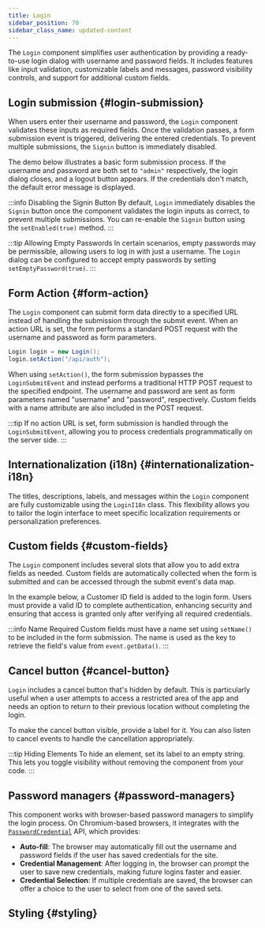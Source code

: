 ```yaml
---
title: Login
sidebar_position: 70
sidebar_class_name: updated-content
---
```


<DocChip chip='shadow' />
<DocChip chip='name' label="dwc-login" />
<DocChip chip='since' label='24.01' />
<JavadocLink type="login" location="com/webforj/component/login/Login" top='true'/>

The `Login` component simplifies user authentication by providing a ready-to-use login dialog with username and password fields. It includes features like input validation, customizable labels and messages, password visibility controls, and support for additional custom fields.

<ComponentDemo 
path='/webforj/loginbasic?' 
javaE='https://raw.githubusercontent.com/webforj/webforj-documentation/refs/heads/main/src/main/java/com/webforj/samples/views/login/LoginBasicView.java'
height = '450px'
/>

## Login submission {#login-submission}

When users enter their username and password, the `Login` component validates these inputs as required fields. Once the validation passes, a form submission event is triggered, delivering the entered credentials. To prevent multiple submissions, the `Signin` button is immediately disabled.

The demo below illustrates a basic form submission process. If the username and password are both set to `"admin"` respectively, the login dialog closes, and a logout button appears. If the credentials don't match, the default error message is displayed.

<ComponentDemo 
path='/webforj/loginsubmission?' 
javaE='https://raw.githubusercontent.com/webforj/webforj-documentation/refs/heads/main/src/main/java/com/webforj/samples/views/login/LoginSubmissionView.java'
height = '450px'
/>

:::info Disabling the Signin Button
By default, `Login` immediately disables the `Signin` button once the component validates the login inputs as correct, to prevent multiple submissions. You can re-enable the `Signin` button using the `setEnabled(true)` method.
:::

:::tip Allowing Empty Passwords
In certain scenarios, empty passwords may be permissible, allowing users to log in with just a username. The `Login`	 dialog can be configured to accept empty passwords by setting `setEmptyPassword(true)`.
:::

## Form Action {#form-action}

The `Login` component can submit form data directly to a specified URL instead of handling the submission through the submit event. When an action URL is set, the form performs a standard POST request with the username and password as form parameters.

```java
Login login = new Login();
login.setAction("/api/auth");
```

When using `setAction()`, the form submission bypasses the `LoginSubmitEvent` and instead performs a traditional HTTP POST request to the specified endpoint. The username and password are sent as form parameters named "username" and "password", respectively. Custom fields with a name attribute are also included in the POST request.

:::tip 
If no action URL is set, form submission is handled through the `LoginSubmitEvent`, allowing you to process credentials programmatically on the server side.
:::

## Internationalization (i18n) {#internationalization-i18n}

The titles, descriptions, labels, and messages within the `Login` component are fully customizable using the `LoginI18n` class. This flexibility allows you to tailor the login interface to meet specific localization requirements or personalization preferences.

<ComponentDemo 
path='/webforj/logininternationalization?' 
javaE='https://raw.githubusercontent.com/webforj/webforj-documentation/refs/heads/main/src/main/java/com/webforj/samples/views/login/LoginInternationalizationView.java'
height = '500px'
/>

## Custom fields {#custom-fields}

The `Login` component includes several slots that allow you to add extra fields as needed. Custom fields are automatically collected when the form is submitted and can be accessed through the submit event's data map.

In the example below, a Customer ID field is added to the login form. Users must provide a valid ID to complete authentication, enhancing security and ensuring that access is granted only after verifying all required credentials.

<ComponentDemo 
path='/webforj/logincustomfields?' 
javaE='https://raw.githubusercontent.com/webforj/webforj-documentation/refs/heads/main/src/main/java/com/webforj/samples/views/login/LoginCustomFieldsView.java'
cssURL='/css/login/loginCustomFields.css'
height = '700px'
/>

:::info Name Required
Custom fields must have a name set using `setName()` to be included in the form submission. The name is used as the key to retrieve the field's value from `event.getData()`.
:::

## Cancel button {#cancel-button}

`Login` includes a cancel button that's hidden by default. This is particularly useful when a user attempts to access a restricted area of the app and needs an option to return to their previous location without completing the login.

To make the cancel button visible, provide a label for it. You can also listen to cancel events to handle the cancellation appropriately.

<ComponentDemo 
path='/webforj/logincancelbutton?' 
javaE='https://raw.githubusercontent.com/webforj/webforj-documentation/refs/heads/main/src/main/java/com/webforj/samples/views/login/LoginCancelButtonView.java'
height = '450px'
/>

:::tip Hiding Elements
To hide an element, set its label to an empty string. This lets you toggle visibility without removing the component from your code.
:::

## Password managers {#password-managers}

This component works with browser-based password managers to simplify the login process. On Chromium-based browsers, it integrates with the [`PasswordCredential`](https://developer.mozilla.org/en-US/docs/Web/API/PasswordCredential) API, which provides:

- **Auto-fill**: The browser may automatically fill out the username and password fields if the user has saved credentials for the site.
- **Credential Management**: After logging in, the browser can prompt the user to save new credentials, making future logins faster and easier.
- **Credential Selection**: If multiple credentials are saved, the browser can offer a choice to the user to select from one of the saved sets.

## Styling {#styling}

<TableBuilder name="Login" />
